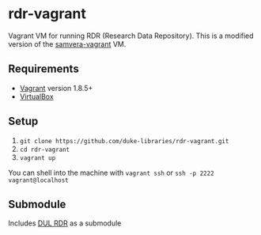 # rdr-vagrant
Vagrant VM for running RDR (Research Data Repository). This is a modified version of the [samvera-vagrant](https://github.com/samvera-labs/samvera-vagrant) VM.

## Requirements

* [Vagrant](https://www.vagrantup.com/) version 1.8.5+
* [VirtualBox](https://www.virtualbox.org/)

## Setup

1. `git clone https://github.com/duke-libraries/rdr-vagrant.git`
2. `cd rdr-vagrant`
3. `vagrant up`

You can shell into the machine with `vagrant ssh` or `ssh -p 2222 vagrant@localhost`

## Submodule

Includes [DUL RDR](https://github.com/duke-libraries/rdr) as a submodule
